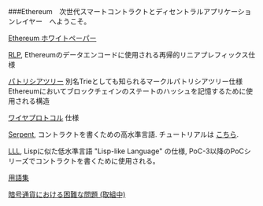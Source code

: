###Ethereum　次世代スマートコントラクトとディセントラルアプリケーションレイヤー　へようこそ。

[Ethereum ホワイトペーパー](https://github.com/kurihei/Ethereum-WhitePaper-JP/blob/master/%5BJapanese%5D-White-Paper.md)

[RLP](https://github.com/ethereum/wiki/wiki/%5BJapanese%5D-RLP), Ethereumのデータエンコードに使用される再帰的リニアプレフィックス仕様

[パトリシアツリー](https://github.com/ethereum/wiki/wiki/%5BEnglish%5D-Patricia-Tree) 別名Trieとしても知られるマークルパトリシアツリー仕様 Ethereumにおいてブロックチェインのステートのハッシュを記憶するために使用される構造

[ワイヤプロトコル](https://github.com/ethereum/wiki/wiki/%5BEnglish%5D-Wire-Protocol) 仕様

[Serpent](https://github.com/ethereum/wiki/wiki/%5BEnglish%5D-Serpent-programming-language-operations), コントラクトを書くための高水準言語. チュートリアルは [こちら](https://github.com/ethereum/wiki/wiki/%5BEnglish%5D-Serpent-programming-language-operations).

[LLL](https://github.com/ethereum/cpp-ethereum/wiki/LLL), Lispに似た低水準言語 "Lisp-like Language" の仕様, PoC-3以降のPoCシリーズでコントラクトを書くために使用される。

[用語集](https://github.com/ethereum/wiki/wiki/Glossary)

[暗号通貨における困難な問題 (取組中)](https://github.com/ethereum/wiki/wiki/Problems)
